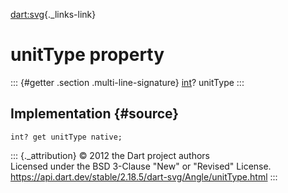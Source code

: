 [dart:svg](../../dart-svg/dart-svg-library){._links-link}

unitType property
=================

::: {#getter .section .multi-line-signature}
[int](../../dart-core/int-class)? unitType
:::

Implementation {#source}
--------------

``` {.language-dart data-language="dart"}
int? get unitType native;
```

::: {._attribution}
© 2012 the Dart project authors\
Licensed under the BSD 3-Clause \"New\" or \"Revised\" License.\
<https://api.dart.dev/stable/2.18.5/dart-svg/Angle/unitType.html>
:::
